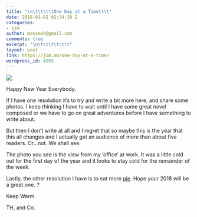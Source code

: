 ```yaml
---
title: "\n\t\t\t\tOne Day at a Time\t\t"
date: 2018-01-02 02:34:39 Z
categories:
- jim
author: macseek@gmail.com
comments: true
excerpt: "\n\t\t\t\t\t\t"
layout: post
link: https://jim.am/one-day-at-a-time/
wordpress_id: 4955
---
```


![](http://jim.am/wp-content/uploads/2018/01/null.jpeg)




Happy New Year Everybody.




If I have one resolution it’s to try and write a bit more here, and share some photos. I keep thinking I have to wait until I have some great novel composed or we have to go on great adventures before I have something to write about.




But then I don’t write at all and I regret that so maybe this is the year that this all changes and I actually get an audience of more than about five readers. Or…not. We shall see.




The photo you see is the view from my ‘office’ at work. It was a little cold out for the first day of the year and it looks to stay cold for the remainder of the week.




Lastly, the other resolution I have is to eat more [pie](https://jim.am/i-like-pie/). Hope your 2018 will be a great one. ?




Keep Warm.




TH, and Co.


		
